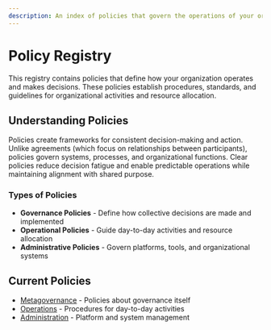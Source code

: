 ```yaml
---
description: An index of policies that govern the operations of your organization
---
```


<!-- CUSTOMIZE: Update with your organization's name -->
# Policy Registry

<!-- CUSTOMIZE: Modify this introduction to reflect your organization's approach to policies -->
This registry contains policies that define how your organization operates and makes decisions. These policies establish procedures, standards, and guidelines for organizational activities and resource allocation.

<!-- CUSTOMIZE: Adapt this section to reflect your understanding of policies -->
## Understanding Policies

Policies create frameworks for consistent decision-making and action. Unlike agreements (which focus on relationships between participants), policies govern systems, processes, and organizational functions. Clear policies reduce decision fatigue and enable predictable operations while maintaining alignment with shared purpose.

<!-- CUSTOMIZE: Replace with your organization's policy types -->
### Types of Policies

* **Governance Policies** - Define how collective decisions are made and implemented
* **Operational Policies** - Guide day-to-day activities and resource allocation
* **Administrative Policies** - Govern platforms, tools, and organizational systems

<!-- CUSTOMIZE: Add links to your actual policies below -->
## Current Policies

* [Metagovernance](metagovernance/) - Policies about governance itself
* [Operations](operations/) - Procedures for day-to-day activities
* [Administration](administration/) - Platform and system management